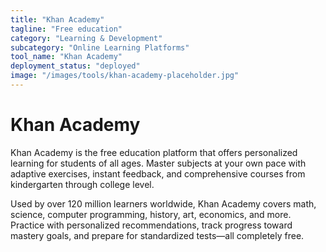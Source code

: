 ```yaml
---
title: "Khan Academy"
tagline: "Free education"
category: "Learning & Development"
subcategory: "Online Learning Platforms"
tool_name: "Khan Academy"
deployment_status: "deployed"
image: "/images/tools/khan-academy-placeholder.jpg"
---
```


# Khan Academy

Khan Academy is the free education platform that offers personalized learning for students of all ages. Master subjects at your own pace with adaptive exercises, instant feedback, and comprehensive courses from kindergarten through college level.

Used by over 120 million learners worldwide, Khan Academy covers math, science, computer programming, history, art, economics, and more. Practice with personalized recommendations, track progress toward mastery goals, and prepare for standardized tests—all completely free.